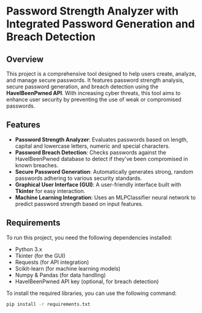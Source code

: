 # Password Strength Analyzer with Integrated Password Generation and Breach Detection

## Overview

This project is a comprehensive tool designed to help users create, analyze, and manage secure passwords. It features password strength analysis, secure password generation, and breach detection using the **HaveIBeenPwned API**. With increasing cyber threats, this tool aims to enhance user security by preventing the use of weak or compromised passwords.

## Features

- **Password Strength Analyzer**: Evaluates passwords based on length, capital and lowercase letters, numeric and special characters.
- **Password Breach Detection**: Checks passwords against the HaveIBeenPwned database to detect if they've been compromised in known breaches.
- **Secure Password Generation**: Automatically generates strong, random passwords adhering to various security standards.
- **Graphical User Interface (GUI)**: A user-friendly interface built with **Tkinter** for easy interaction.
- **Machine Learning Integration**: Uses an MLPClassifier neural network to predict password strength based on input features.

## Requirements

To run this project, you need the following dependencies installed:

- Python 3.x
- Tkinter (for the GUI)
- Requests (for API integration)
- Scikit-learn (for machine learning models)
- Numpy & Pandas (for data handling)
- HaveIBeenPwned API key (optional, for breach detection)

To install the required libraries, you can use the following command:
```bash
pip install -r requirements.txt
